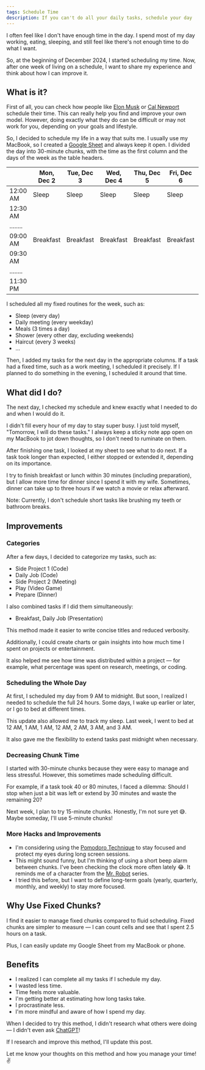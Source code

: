 ```yaml
---
tags: Schedule Time
description: If you can't do all your daily tasks, schedule your day
---
```


I often feel like I don't have enough time in the day.
I spend most of my day working, eating, sleeping, and still feel like there's not enough time to do what I want.

So, at the beginning of December 2024, I started scheduling my time. Now, after one week of living on a schedule, I want
to share my experience and think about how I can improve it.

## What is it?

First of all,
you can check how people like [Elon Musk](https://en.wikipedia.org/wiki/Elon_Musk)
or [Cal Newport](https://en.wikipedia.org/wiki/Cal_Newport) schedule their time.
This can really help you find and improve your own model.
However, doing exactly what they do can be difficult or may not work for you, depending on your goals and lifestyle.

So, I decided to schedule my life in a way that suits me.
I usually use my MacBook, so I created a [Google Sheet](https://sheets.new/) and always keep it open.
I divided the day into 30-minute chunks, with the time as the first column and the days of the week as the table
headers.

|          | Mon, Dec 2 | Tue, Dec 3 | Wed, Dec 4 | Thu, Dec 5 | Fri, Dec 6 | Sat, Dec 7 | Sun, Dec 8 |
|----------|------------|------------|------------|------------|------------|------------|------------|
| 12:00 AM | Sleep      | Sleep      | Sleep      | Sleep      | Sleep      | Sleep      | Sleep      |
| 12:30 AM |            |            |            |            |            |            |            |
| ........ |            |            |            |            |            |            |            |
| 09:00 AM | Breakfast  | Breakfast  | Breakfast  | Breakfast  | Breakfast  | Breakfast  | Breakfast  |
| 09:30 AM |            |            |            |            |            |            |            |
| ........ |            |            |            |            |            |            |            |
| 11:30 PM |            |            |            |            |            |            |            |

I scheduled all my fixed routines for the week, such as:

* Sleep (every day)
* Daily meeting (every weekday)
* Meals (3 times a day)
* Shower (every other day, excluding weekends)
* Haircut (every 3 weeks)
* ...

Then, I added my tasks for the next day in the appropriate columns.
If a task had a fixed time, such as a work meeting, I scheduled it precisely.
If I planned to do something in the evening, I scheduled it around that time.

## What did I do?

The next day, I checked my schedule and knew exactly what I needed to do and when I would do it.

I didn't fill every hour of my day to stay super busy.
I just told myself, "Tomorrow, I will do these tasks."
I always keep a sticky note app open on my MacBook to jot down thoughts, so I don't need to ruminate on them.

After finishing one task, I looked at my sheet to see what to do next.
If a task took longer than expected, I either stopped or extended it, depending on its importance.

I try to finish breakfast or lunch within 30 minutes (including preparation), but I allow more time for dinner since I
spend it with my wife.
Sometimes, dinner can take up to three hours if we watch a movie or relax afterward.

Note: Currently, I don't schedule short tasks like brushing my teeth or bathroom breaks.

## Improvements

### Categories

After a few days, I decided to categorize my tasks, such as:

* Side Project 1 (Code)
* Daily Job (Code)
* Side Project 2 (Meeting)
* Play (Video Game)
* Prepare (Dinner)

I also combined tasks if I did them simultaneously:

* Breakfast, Daily Job (Presentation)

This method made it easier to write concise titles and reduced verbosity.

Additionally, I could create charts or gain insights into how much time I spent on projects or entertainment.

It also helped me see how time was distributed within a project — for example, what percentage was spent on research,
meetings, or coding.

### Scheduling the Whole Day

At first, I scheduled my day from 9 AM to midnight.
But soon, I realized I needed to schedule the full 24 hours.
Some days, I wake up earlier or later, or I go to bed at different times.

This update also allowed me to track my sleep.
Last week, I went to bed at 12 AM, 1 AM, 1 AM, 12 AM, 2 AM, 3 AM, and 3 AM.

It also gave me the flexibility to extend tasks past midnight when necessary.

### Decreasing Chunk Time

I started with 30-minute chunks because they were easy to manage and less stressful.
However, this sometimes made scheduling difficult.

For example, if a task took 40 or 80 minutes, I faced a dilemma:
Should I stop when just a bit was left or extend by 30 minutes and waste the remaining 20?

Next week, I plan to try 15-minute chunks.
Honestly, I'm not sure yet 😅.
Maybe someday, I'll use 5-minute chunks!

### More Hacks and Improvements

* I'm considering using the [Pomodoro Technique](https://en.wikipedia.org/wiki/Pomodoro_Technique) to stay focused and
  protect my eyes during long screen sessions.
* This might sound funny, but I'm thinking of using a short beep alarm between chunks. I've been checking the clock more
  often lately 😂. It reminds me of a character from the [Mr. Robot](https://www.imdb.com/title/tt4158110/) series.
* I tried this before, but I want to define long-term goals (yearly, quarterly, monthly, and weekly) to stay more
  focused.

## Why Use Fixed Chunks?

I find it easier to manage fixed chunks compared to fluid scheduling.
Fixed chunks are simpler to measure — I can count cells and see that I spent 2.5 hours on a task.

Plus, I can easily update my Google Sheet from my MacBook or phone.

## Benefits

* I realized I can complete all my tasks if I schedule my day.
* I wasted less time.
* Time feels more valuable.
* I'm getting better at estimating how long tasks take.
* I procrastinate less.
* I'm more mindful and aware of how I spend my day.

When I decided to try this method, I didn't research what others were doing — I didn't even
ask [ChatGPT](https://chatgpt.com)!

If I research and improve this method, I'll update this post.

Let me know your thoughts on this method and how you manage your time! ✌️
